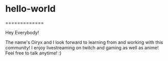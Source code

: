 # hello-world

=============

Hey Everybody!

The name's Oiryx and I look forward to learning from and working with this community!
I enjoy livestreaming on twitch and gaming as well as anime!
Feel free to talk anytime! :)

